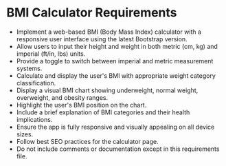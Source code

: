 # BMI Calculator Requirements
- Implement a web-based BMI (Body Mass Index) calculator with a responsive user interface using the latest Bootstrap version.
- Allow users to input their height and weight in both metric (cm, kg) and imperial (ft/in, lbs) units.
- Provide a toggle to switch between imperial and metric measurement systems.
- Calculate and display the user's BMI with appropriate weight category classification.
- Display a visual BMI chart showing underweight, normal weight, overweight, and obesity ranges.
- Highlight the user's BMI position on the chart.
- Include a brief explanation of BMI categories and their health implications.
- Ensure the app is fully responsive and visually appealing on all device sizes.
- Follow best SEO practices for the calculator page.
- Do not include comments or documentation except in this requirements file.
